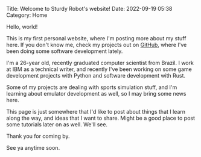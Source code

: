 Title: Welcome to Sturdy Robot's website!
Date: 2022-09-19 05:38
Category: Home

Hello, world!

This is my first personal website, where I'm posting more about my stuff here. If you don't know me,
check my projects out on [GitHub](https://github.com/sturdy-robot), where I've been doing some software
development lately.

I'm a 26-year old, recently graduated computer scientist from Brazil. I work at IBM as a technical writer,
and recently I've been working on some game development projects with Python and software development with Rust.

Some of my projects are dealing with sports simulation stuff, and I'm learning about emulator development as well, so I may bring some news here.

This page is just somewhere that I'd like to post about things that I learn along the way, and ideas that
I want to share. Might be a good place to post some tutorials later on as well. We'll see.

Thank you for coming by.

See ya anytime soon.
